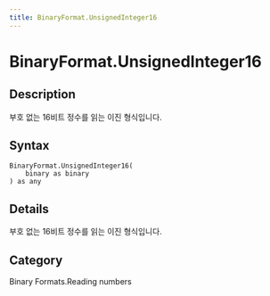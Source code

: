 ```yaml
---
title: BinaryFormat.UnsignedInteger16
---
```


# BinaryFormat.UnsignedInteger16


## Description

부호 없는 16비트 정수를 읽는 이진 형식입니다.


## Syntax

```powerquery
BinaryFormat.UnsignedInteger16(
    binary as binary
) as any
```


## Details

부호 없는 16비트 정수를 읽는 이진 형식입니다.



## Category
Binary Formats.Reading numbers
